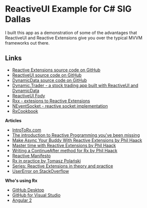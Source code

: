 # ReactiveUI Example for C# SIG Dallas

I built this app as a demonstration of some of the advantages that ReactiveUI and Reactive Extensions give you over the typical MVVM frameworks out there.

## Links

* [Reactive Extensions source code on GitHub](https://github.com/Reactive-Extensions/Rx.NET)
* [ReactiveUI source code on GitHub](https://github.com/reactiveui/reactiveui)
* [DynamicData source code on GitHub](https://github.com/RolandPheasant/DynamicData)
* [Dynamic.Trader - a stock trading app built with ReactiveUI and DynamicData](https://github.com/RolandPheasant/Dynamic.Trader)
* [ReactiveUI Fody](https://github.com/kswoll/ReactiveUI.Fody)
* [Rxx - extesions to Reactive Extensions](https://github.com/RxDave/Rxx)
* [NEventSocket - reactive socket implementation](https://github.com/danbarua/NEventSocket)
* [RxCookbook](https://github.com/LeeCampbell/RxCookbook)

**Articles**
* [IntroToRx.com](http://www.introtorx.com)
* [The introduction to Reactive Programming you've been missing](https://gist.github.com/staltz/868e7e9bc2a7b8c1f754)
* [Make Async Your Buddy With Reactive Extensions by Phil Haack](http://haacked.com/archive/2012/04/09/reactive-extensions-sample.aspx/)
* [Master time with Reactive Extensions by Phil Haack](http://haacked.com/archive/2014/03/10/master-time-with-reactive-extensions/)
* [Writing a ContinueAfter method for Rx by Phil Haack](http://haacked.com/archive/2012/10/08/writing-a-continueafter-method-for-rx.aspx/)
* [Reactive Manifesto](http://www.reactivemanifesto.org)
* [Rx in practice by Tomasz Polański](http://futurice.com/blog/reactive-c-number-in-practice)
* [Series: Reactive Extensions in theory and practice](http://blog.webrunners.de/series/reactive-extensions/)
* [UserError on StackOverflow](http://stackoverflow.com/questions/13949710/reactiveui-exception-handling)

**Who's using Rx**
* [GitHub Desktop](http://desktop.github.com)
* [GitHub for Visual Studio](https://visualstudio.github.com)
* [Angular 2](http://www.metaltoad.com/blog/angular-2-http-observables)
